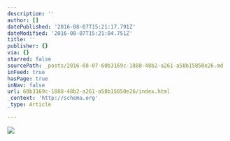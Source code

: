 ```yaml
---
description: ''
author: []
datePublished: '2016-08-07T15:21:17.791Z'
dateModified: '2016-08-07T15:21:04.751Z'
title: ''
publisher: {}
via: {}
starred: false
sourcePath: _posts/2016-08-07-60b3169c-1888-48b2-a261-a58b15850e26.md
inFeed: true
hasPage: true
inNav: false
url: 60b3169c-1888-48b2-a261-a58b15850e26/index.html
_context: 'http://schema.org'
_type: Article

---
```

![](https://the-grid-user-content.s3-us-west-2.amazonaws.com/0788a9e9-66e1-4e45-b759-71d6e89ef6a6.png)